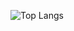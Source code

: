 ![Top Langs](https://github-readme-stats.vercel.app/api/top-langs/?username=ning-2021&layout=pie&hide=css,html)


